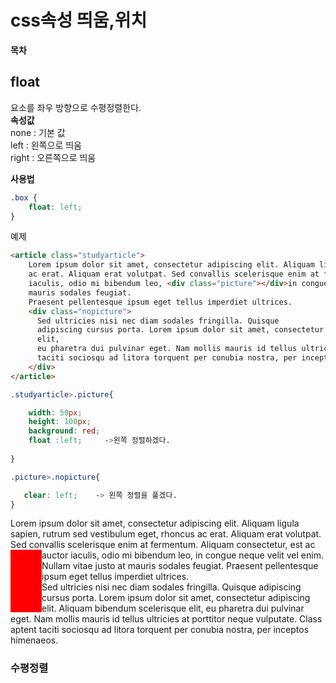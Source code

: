 # css속성 띄움,위치  
**목차**  







## float  
요소를 좌우 방향으로 수평정렬한다.  
**속성값**  
none : 기본 값  
left : 왼쪽으로 띄움  
right : 오른쪽으로 띄움  

**사용법**  
```css
.box {
    float: left;
}
```  
예제  
```html
<article class="studyarticle">
    Lorem ipsum dolor sit amet, consectetur adipiscing elit. Aliquam ligula sapien, rutrum sed vestibulum eget, rhoncus
    ac erat. Aliquam erat volutpat. Sed convallis scelerisque enim at fermentum. Aliquam consectetur, est ac auctor
    iaculis, odio mi bibendum leo, <div class="picture"></div>in congue neque velit vel enim. Nullam vitae justo at
    mauris sodales feugiat.
    Praesent pellentesque ipsum eget tellus imperdiet ultrices.
    <div class="nopicture">
      Sed ultricies nisi nec diam sodales fringilla. Quisque
      adipiscing cursus porta. Lorem ipsum dolor sit amet, consectetur adipiscing elit. Aliquam bibendum scelerisque
      elit,
      eu pharetra dui pulvinar eget. Nam mollis mauris id tellus ultricies at porttitor neque vulputate. Class aptent
      taciti sociosqu ad litora torquent per conubia nostra, per inceptos himenaeos.
    </div>
</article>
```  

```css
.studyarticle>.picture{ 

    width: 50px;
    height: 100px;
    background: red;
    float :left;     ->왼쪽 정렬하겠다.
 
}

.picture>.nopicture{

   clear: left;    -> 왼쪽 정렬을 풀겠다.
}
```


<style>
.studyarticle>.picture{ 
   width: 50px;
 height: 100px;
 background: red;
 float :left;
 margin
}
.picture>.nopicture{
   clear: left;
}
</style>
<article class="studyarticle">
    Lorem ipsum dolor sit amet, consectetur adipiscing elit. Aliquam ligula sapien, rutrum sed vestibulum eget, rhoncus
    ac erat. Aliquam erat volutpat. Sed convallis scelerisque enim at fermentum. Aliquam consectetur, est ac auctor
    iaculis, odio mi bibendum leo, <div class="picture"></div>in congue neque velit vel enim. Nullam vitae justo at
    mauris sodales feugiat.
    Praesent pellentesque ipsum eget tellus imperdiet ultrices.
    <div class="nopicture">
      Sed ultricies nisi nec diam sodales fringilla. Quisque
      adipiscing cursus porta. Lorem ipsum dolor sit amet, consectetur adipiscing elit. Aliquam bibendum scelerisque
      elit,
      eu pharetra dui pulvinar eget. Nam mollis mauris id tellus ultricies at porttitor neque vulputate. Class aptent
      taciti sociosqu ad litora torquent per conubia nostra, per inceptos himenaeos.
    </div>
  </article>

  ### 수평정렬  
